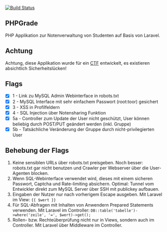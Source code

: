 [![Build Status](https://travis-ci.com/Kaeltis/sse.svg?token=7yrSFvKqhWLXN9sFnDmv&branch=master)](https://travis-ci.com/Kaeltis/sse)

## PHPGrade
PHP Applikation zur Notenverwaltung von Studenten auf Basis von Laravel.

## Achtung
Achtung, diese Applikation wurde für ein [CTF](https://de.wikipedia.org/wiki/Capture_the_Flag#Computersicherheit) entwickelt, es existieren absichtlich Sicherheitslücken!

## Flags
- [x] 1 - Link zu MySQL Admin Webinterface in robots.txt
- [x] 2 - MySQL Interface mit sehr einfachem Passwort (root:toor) gesichert
- [x] 3 - XSS in Profilfeldern
- [x] 4 - SQL Injection über Notensharing Funktion
- [x] 5a - Controller zum Update der User nicht geschützt, User können beliebig durch POST/PUT geändert werden (inkl. Gruppe)
- [x] 5b - Tatsächliche Veränderung der Gruppe durch nicht-privilegierten User

## Behebung der Flags
1. Keine sensiblen URLs über robots.txt preisgeben. Noch besser: robots.txt gar nicht benutzen und Crawler per Webserver über die User-Agenten blocken.
2. Wenn SQL-Webinterface verwendet wird, dieses mit einem sicheren Passwort, Captcha und Rate-limiting absichern. Optimal: Tunnel vom Entwickler direkt zum MySQL Server über SSH mit publickey aufbauen.
3. Eingaben der Nutzer nur nach vorherigem Escape ausgeben. Mit Laravel im View: `{{ $wert }}`
4. Für SQL-Abfragen mit Inhalten von Anwendern Prepared Statements verwenden. Mit Laravel im Controller: `DB::table('tabelle')->where('zeile', '=', $wert)->get();`
5. Rollen- bzw. Rechteüberprüfung nicht nur in Views, sondern auch im Controller. Mit Laravel über Middleware im Controller.
